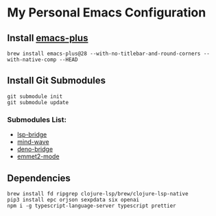 # My Personal Emacs Configuration

## Install [emacs-plus](https://github.com/d12frosted/homebrew-emacs-plus)

```
brew install emacs-plus@28 --with-no-titlebar-and-round-corners --with-native-comp --HEAD
```

## Install Git Submodules

```
git submodule init
git submodule update
```

### Submodules List:

- [lsp-bridge](https://github.com/manateelazycat/lsp-bridge)
- [mind-wave](https://github.com/manateelazycat/mind-wave)
- [deno-bridge](https://github.com/manateelazycat/deno-bridge)
- [emmet2-mode](https://github.com/P233/emmet2-mode)

## Dependencies

```
brew install fd ripgrep clojure-lsp/brew/clojure-lsp-native
pip3 install epc orjson sexpdata six openai
npm i -g typescript-language-server typescript prettier
```
